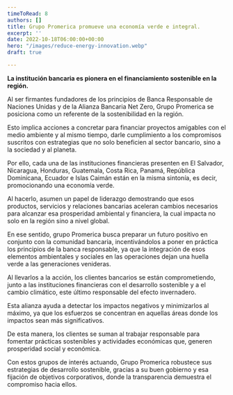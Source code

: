 ```yaml
---
timeToRead: 8
authors: []
title: Grupo Promerica promueve una economía verde e integral.
excerpt: ''
date: 2022-10-18T06:00:00+00:00
hero: "/images/reduce-energy-innovation.webp"
draft: true

---
```

**La institución bancaria es pionera en el financiamiento sostenible en la región.**

Al ser firmantes fundadores de los principios de Banca Responsable de Naciones Unidas y de la Alianza Bancaria Net Zero, Grupo Promerica se posiciona como un referente de la sostenibilidad en la región.

Esto implica acciones a concretar para financiar proyectos amigables con el medio ambiente y al mismo tiempo, darle cumplimiento a los compromisos suscritos con estrategias que no solo beneficien al sector bancario, sino a la sociedad y al planeta.

Por ello, cada una de las instituciones financieras presenten en El Salvador, Nicaragua, Honduras, Guatemala, Costa Rica, Panamá, República Dominicana, Ecuador e Islas Caimán están en la misma sintonía, es decir, promocionando una economía verde.

Al hacerlo, asumen un papel de liderazgo demostrando que esos productos, servicios y relaciones bancarias aceleran cambios necesarios para alcanzar esa prosperidad ambiental y financiera, la cual impacta no solo en la región sino a nivel global.

En ese sentido, grupo Promerica busca preparar un futuro positivo en conjunto con la comunidad bancaria, incentivándolos a poner en práctica los principios de la banca responsable, ya que la integración de esos elementos ambientales y sociales en las operaciones dejan una huella verde a las generaciones venideras.

Al llevarlos a la acción, los clientes bancarios se están comprometiendo, junto a las instituciones financieras con el desarrollo sostenible y a el cambio climático, este último responsable del efecto invernadero.

Esta alianza ayuda a detectar los impactos negativos y minimizarlos al máximo, ya que los esfuerzos se concentran en aquellas áreas donde los impactos sean más significativos.

De esta manera, los clientes se suman al trabajar responsable para fomentar prácticas sostenibles y actividades económicas que, generen prosperidad social y económica.

Con estos grupos de interés actuando, Grupo Promerica robustece sus estrategias de desarrollo sostenible, gracias a su buen gobierno y esa fijación de objetivos corporativos, donde la transparencia demuestra el compromiso hacia ellos.